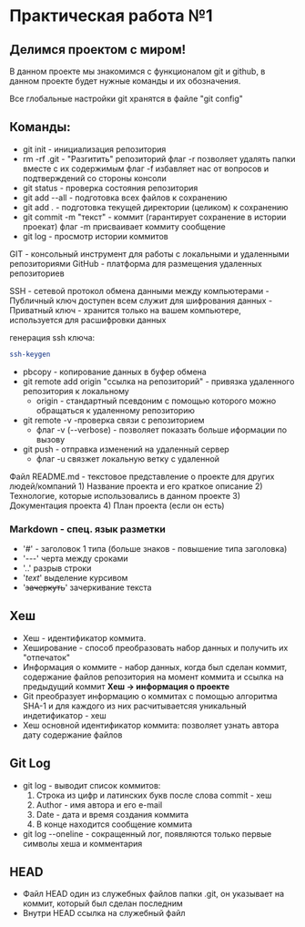 # Практическая работа №1
## Делимся проектом с миром!

В данном проекте мы знакомимся с функционалом git и github, в данном проекте будет нужные команды и их обозначения.

Все глобальные настройки git хранятся в файле "git config"

## Команды:

- git init - инициализация репозитория
- rm -rf .git - "Разгитить" репозиторий 
    флаг -r позволяет удалять папки вместе с их содержимым
    флаг -f избавляет нас от вопросов и подтверждений со стороны консоли
- git status - проверка состояния репозитория
- git add --all - подготовка всех файлов к сохранению
- git add . - подготовка текущей директории (целиком) к сохранению
- git commit -m "текст" - коммит (гарантирует сохранение в истории проекат)
    флаг -m присваивает коммиту сообщение
- git log - просмотр истории коммитов

GIT - консольный инструмент для работы с локальными и удаленными репозиториями
GitHub - платформа для размещения удаленных репозиториев

SSH - сетевой протокол обмена данными между компьютерами
    - Публичный ключ доступен всем служит для шифрования данных
    - Приватный ключ - хранится только на вашем компьютере, используется для расшифровки данных

генерация ssh ключа:
``` bash
ssh-keygen 
```

- pbcopy - копирование данных в буфер обмена
- git remote add origin "ссылка на репозиторий" - привязка удаленного репозитория к локальному
    - origin - стандартный псевдоним с помощью которого можно обращаться к удаленному репозиторию
- git remote -v -проверка связи с репозиторием
    - флаг -v (--verbose) - позволяет показать больше иформации по вызову
- git push - отправка изменений на удаленный сервер
    - флаг -u связжет локальную ветку с удаленной

Файл README.md - текстовое представление о проекте для других людей/компаний
    1) Название проекта и его краткое описание
    2) Технологие, которые использовались в данном проекте
    3) Документация проекта
    4) План проекта (если он есть)

### Markdown - спец. язык разметки 
- '#' - заголовок 1 типа (больше знаков - повышение типа заголовка)
- '---' черта между сроками
- '..' разрыв строки
- '*text*' выделение курсивом
- '~~зачеркуть~~' зачеркивание текста


## Хеш

- Хеш - идентификатор коммита.
- Хеширование - способ преобразовать набор данных и получить их "отпечаток"
- Информация о коммите - набор данных, когда был сделан коммит, содержание файлов репозитория на момент коммита и ссылка на предыдущий коммит
 **Хеш -> информация о проекте**
 - Git преобразует информацию о коммитах с помощью алгоритма SHA-1 и для каждого из них расчитываетсяя уникальный индетификатор - хеш
 - Хеш основной идентификатор коммита:
    позволяет узнать автора
    дату
    содержание файлов


 ## Git Log

- git log - выводит список коммитов:
    1) Строка из цифр и латинских букв после слова commit - хеш
    2) Author - имя автора и его e-mail
    3) Date - дата и время создания коммита
    4) В конце находится сообщение коммита
- git log --oneline - сокращенный лог, появляются только первые символы хеша и комментария

## HEAD

- Файл HEAD один из служебных файлов папки .git, он указывает на коммит, который был сделан последним
- Внутри HEAD ссылка на служебный файл

